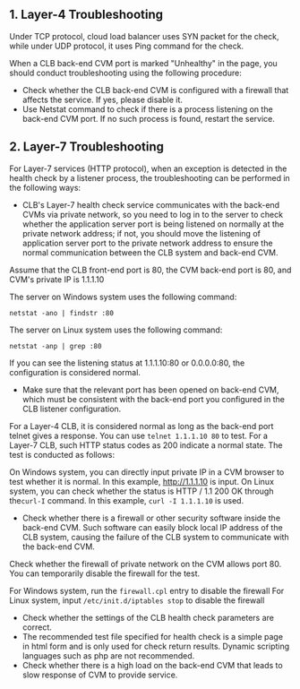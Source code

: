 
## 1. Layer-4 Troubleshooting

Under TCP protocol, cloud load balancer uses SYN packet for the check, while under UDP protocol, it uses Ping command for the check.

When a CLB back-end CVM port is marked "Unhealthy" in the page, you should conduct troubleshooting using the following procedure:

- Check whether the CLB back-end CVM is configured with a firewall that affects the service. If yes, please disable it. 
- Use Netstat command to check if there is a process listening on the back-end CVM port. If no such process is found, restart the service.

## 2. Layer-7 Troubleshooting
For Layer-7 services (HTTP protocol), when an exception is detected in the health check by a listener process, the troubleshooting can be performed in the following ways:

- CLB's Layer-7 health check service communicates with the back-end CVMs via private network, so you need to log in to the server to check whether the application server port is being listened on normally at the private network address; if not, you should move the listening of application server port to the private network address to ensure the normal communication between the CLB system and back-end CVM.

Assume that the CLB front-end port is 80, the CVM back-end port is 80, and CVM's private IP is 1.1.1.10

The server on Windows system uses the following command:

```
netstat -ano | findstr :80
```

The server on Linux system uses the following command:

```
netstat -anp | grep :80
```

If you can see the listening status at 1.1.1.10:80 or 0.0.0.0:80, the configuration is considered normal.

- Make sure that the relevant port has been opened on back-end CVM, which must be consistent with the back-end port you configured in the CLB listener configuration.

For a Layer-4 CLB, it is considered normal as long as the back-end port telnet gives a response. You can use `telnet 1.1.1.10 80` to test. For a Layer-7 CLB, such HTTP status codes as 200 indicate a normal state. The test is conducted as follows:

On Windows system, you can directly input private IP in a CVM browser to test whether it is normal. In this example, http://1.1.1.10 is input.
On Linux system, you can check whether the status is HTTP / 1.1 200 OK through the`curl-I` command. In this example, `curl -I 1.1.1.10` is used.

- Check whether there is a firewall or other security software inside the back-end CVM. Such software can easily block local IP address of the CLB system, causing the failure of the CLB system to communicate with the back-end CVM.

Check whether the firewall of private network on the CVM allows port 80. You can temporarily disable the firewall for the test.

For Windows system, run the `firewall.cpl` entry to disable the firewall
For Linux system, input `/etc/init.d/iptables stop` to disable the firewall

- Check whether the settings of the CLB health check parameters are correct.
- The recommended test file specified for health check is a simple page in html form and is only used for check return results. Dynamic scripting languages such as php are not recommended.
- Check whether there is a high load on the back-end CVM that leads to slow response of CVM to provide service.

